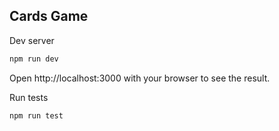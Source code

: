 ## Cards Game

Dev server

```bash
npm run dev
```

Open http://localhost:3000 with your browser to see the result.

Run tests

```bash
npm run test
```
